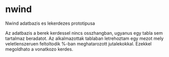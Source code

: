 # nwind
Nwind adatbazis es lekerdezes prototipusa

Az adatbazis a berek kerdessel nincs osszhangban, ugyanus egy tabla sem tartalmaz beradatot.
Az alkalmazottak tablaban letrehoztam egy mezot mely veletlenszeruen feltoltodik %-ban meghatarozott 
jutalekokkal. Ezekkel megoldhato a vonatkozo kerdes.
